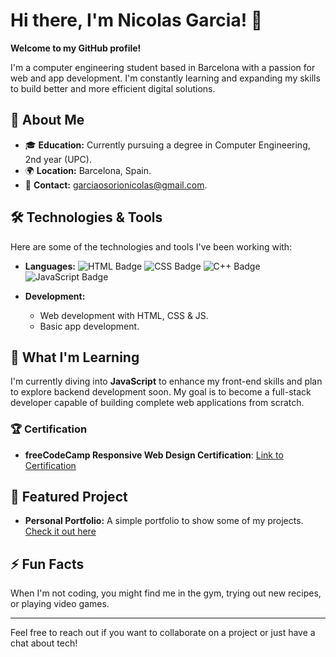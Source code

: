 # Hi there, I'm Nicolas Garcia! 👋

**Welcome to my GitHub profile!**

I'm a computer engineering student based in Barcelona with a passion for web and app development. I'm constantly learning and expanding my skills to build better and more efficient digital solutions.

## 🚀 About Me
- 🎓 **Education:** Currently pursuing a degree in Computer Engineering, 2nd year (UPC).
- 🌍 **Location:** Barcelona, Spain.
- 📧 **Contact:** [garciaosorionicolas@gmail.com](mailto:garciaosorionicolas@gmail.com).

## 🛠️ Technologies & Tools
Here are some of the technologies and tools I've been working with:

- **Languages:** 
  ![HTML Badge](https://img.shields.io/badge/HTML-239120?style=for-the-badge&logo=html5&logoColor=white)
  ![CSS Badge](https://img.shields.io/badge/CSS-1572B6?style=for-the-badge&logo=css3&logoColor=white)
  ![C++ Badge](https://img.shields.io/badge/C++-00599C?style=for-the-badge&logo=cplusplus&logoColor=white)
  ![JavaScript Badge](https://img.shields.io/badge/JavaScript-F7DF1E?style=for-the-badge&logo=javascript&logoColor=black)
  
- **Development:**
  - Web development with HTML, CSS & JS.
  - Basic app development.
  
## 🌱 What I'm Learning
I'm currently diving into **JavaScript** to enhance my front-end skills and plan to explore backend development soon. My goal is to become a full-stack developer capable of building complete web applications from scratch.

### 🏆 Certification
- **freeCodeCamp Responsive Web Design Certification**: [Link to Certification](https://www.freecodecamp.org/certification/niquimi/responsive-web-design)

## 🌟 Featured Project
- **Personal Portfolio:** A simple portfolio to show some of my projects. [Check it out here](https://niquimi.github.io/personal-portfolio/)

## ⚡ Fun Facts
When I'm not coding, you might find me in the gym, trying out new recipes, or playing video games.

---

Feel free to reach out if you want to collaborate on a project or just have a chat about tech!

